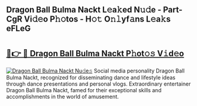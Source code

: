 ## Dragon Ball Bulma Nackt L𝚎a𝚔ed N𝚞𝚍e - Part-CgR Vi𝚍𝚎o P𝚑𝚘tos - H𝚘𝚝 O𝚗𝚕yf𝚊ns L𝚎a𝚔s eFLeG

# <h2><a href="http://kf0iqx.oniu.top/?m=Dragon+Ball+Bulma+Nackt">🔗👉 🔴 Dragon Ball Bulma Nackt P𝚑ot𝚘𝚜 V𝚒d𝚎o</a></h2>

[![Dragon Ball Bulma Nackt Nu𝚍e𝚜](https://i.imgur.com/0qMVB7G.gif)](http://kf0iqx.oniu.top/?m=Dragon+Ball+Bulma+Nackt)
Social media personality Dragon Ball Bulma Nackt, recognized for disseminating dance and lifestyle ideas through dance presentations and personal vlogs. Extraordinary entertainer Dragon Ball Bulma Nackt, famed for their exceptional skills and accomplishments in the world of amusement.  
